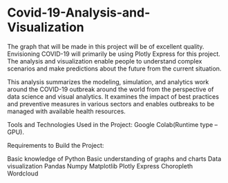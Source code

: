 # Covid-19-Analysis-and-Visualization
The graph that will be made in this project will be of excellent quality. Envisioning COVID-19 will primarily be using Plotly Express for this project. The analysis and visualization enable people to understand complex scenarios and make predictions about the future from the current situation.

This analysis summarizes the modeling, simulation, and analytics work around the COVID-19 outbreak around the world from the perspective of data science and visual analytics. It examines the impact of best practices and preventive measures in various sectors and enables outbreaks to be managed with available health resources.

Tools and Technologies Used in the Project: Google Colab(Runtime type – GPU).

Requirements to Build the Project: 

Basic knowledge of Python
Basic understanding of graphs and charts
Data visualization
Pandas
Numpy
Matplotlib
Plotly Express
Choropleth
Wordcloud
